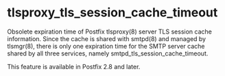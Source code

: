 # tlsproxy_tls_session_cache_timeout 

 Obsolete expiration time of Postfix tlsproxy(8) server TLS session
cache information. Since the cache is shared with smtpd(8) and managed
by tlsmgr(8), there is only one expiration time for the SMTP server cache
shared by all three services, namely smtpd_tls_session_cache_timeout. 

 This feature is available in Postfix 2.8 and later. 


